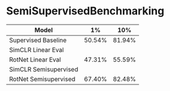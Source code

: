 # SemiSupervisedBenchmarking


|  Model 	|  1% 	|10%   	| 
|---	|---	|---	|
|  Supervised Baseline 	| 50.54%  	|  81.94% 	|
|  SimCLR Linear Eval 	|   	|   	|
|   RotNet Linear Eval	|   47.31%	| 55.59%  	|
|  SimCLR Semisupervised 	|   	|   	|
|   RotNet Semisupervised	|   67.40%	|  82.48% 	|

